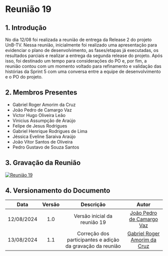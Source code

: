 # Reunião 19

## 1. Introdução

No dia 12/08 foi realizada a reunião de entrega da Release 2 do projeto UnB-TV. Nessa reunião, inicialmente foi realizado uma apresentação para evidenciar o plano de desenvolvimento, as fases/etapas já executadas, os resultados parciais e realizar a entrega da segunda release do projeto. Após isso, foi destinado um tempo para considerações do PO e, por fim, a reunião contou com um momento voltado para refinamento e validação das histórias da Sprint 5 com uma conversa entre a equipe de desenvolvimento e o PO do projeto. 

## 2. Membros Presentes

  - Gabriel Roger Amorim da Cruz
  - João Pedro de Camargo Vaz
  - Victor Hugo Oliveira Leão
  - Vinicius Assumpção de Araújo
  - Felipe de Jesus Rodrigues
  - Gabriel Henrique Rodrigues de Lima
  - Jéssica Eveline Saraiva Araújo
  - João Vitor Santos de Oliveira
  - Pedro Gustavo de Souza Santos

## 3. Gravação da Reunião

[![Reunião 19](https://img.youtube.com/vi/8DVVAUAhftI/maxresdefault.jpg)](https://www.youtube.com/watch?v=8DVVAUAhftI)

## 4. Versionamento do Documento

| Data | Versão | Descrição | Autor |
| :-----: | :-------------: | :---------------: | :-: |
| 12/08/2024 | 1.0 | Versão inicial da reunião 19 | [João Pedro de Camargo Vaz](https://github.com/JoaoPedro0803) |
| 13/08/2024 | 1.1 | Correção dos participantes e adição da gravação da reunião | [Gabriel Roger Amorim da Cruz](https://github.com/GabrielRoger07) |
